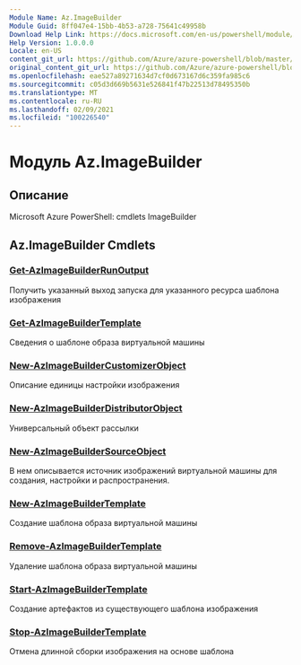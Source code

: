 ```yaml
---
Module Name: Az.ImageBuilder
Module Guid: 8ff047e4-15bb-4b53-a728-75641c49958b
Download Help Link: https://docs.microsoft.com/en-us/powershell/module/az.imagebuilder
Help Version: 1.0.0.0
Locale: en-US
content_git_url: https://github.com/Azure/azure-powershell/blob/master/src/ImageBuilder/help/Az.ImageBuilder.md
original_content_git_url: https://github.com/Azure/azure-powershell/blob/master/src/ImageBuilder/help/Az.ImageBuilder.md
ms.openlocfilehash: eae527a89271634d7cf0d673167d6c359fa985c6
ms.sourcegitcommit: c05d3d669b5631e526841f47b22513d78495350b
ms.translationtype: MT
ms.contentlocale: ru-RU
ms.lasthandoff: 02/09/2021
ms.locfileid: "100226540"
---
```

# Модуль Az.ImageBuilder
## Описание
Microsoft Azure PowerShell: cmdlets ImageBuilder

## Az.ImageBuilder Cmdlets
### [Get-AzImageBuilderRunOutput](Get-AzImageBuilderRunOutput.md)
Получить указанный выход запуска для указанного ресурса шаблона изображения

### [Get-AzImageBuilderTemplate](Get-AzImageBuilderTemplate.md)
Сведения о шаблоне образа виртуальной машины

### [New-AzImageBuilderCustomizerObject](New-AzImageBuilderCustomizerObject.md)
Описание единицы настройки изображения

### [New-AzImageBuilderDistributorObject](New-AzImageBuilderDistributorObject.md)
Универсальный объект рассылки

### [New-AzImageBuilderSourceObject](New-AzImageBuilderSourceObject.md)
В нем описывается источник изображений виртуальной машины для создания, настройки и распространения.

### [New-AzImageBuilderTemplate](New-AzImageBuilderTemplate.md)
Создание шаблона образа виртуальной машины

### [Remove-AzImageBuilderTemplate](Remove-AzImageBuilderTemplate.md)
Удаление шаблона образа виртуальной машины

### [Start-AzImageBuilderTemplate](Start-AzImageBuilderTemplate.md)
Создание артефактов из существующего шаблона изображения

### [Stop-AzImageBuilderTemplate](Stop-AzImageBuilderTemplate.md)
Отмена длинной сборки изображения на основе шаблона

